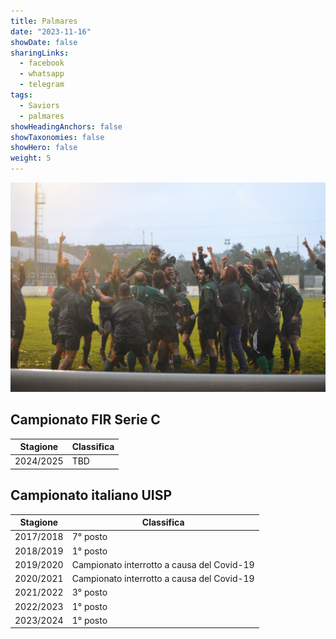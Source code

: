 ```yaml
---
title: Palmares
date: "2023-11-16"
showDate: false
sharingLinks:
  - facebook
  - whatsapp
  - telegram
tags:
  - Saviors
  - palmares
showHeadingAnchors: false
showTaxonomies: false
showHero: false
weight: 5
---
```


![](./featured.jpg)

## Campionato FIR Serie C

| Stagione  | Classifica |
| --------- | ---------- |
| 2024/2025 | TBD        |

## Campionato italiano UISP

| Stagione  | Classifica                                 |
| --------- | ------------------------------------------ |
| 2017/2018 | 7° posto                                   |
| 2018/2019 | 1° posto                                   |
| 2019/2020 | Campionato interrotto a causa del Covid-19 |
| 2020/2021 | Campionato interrotto a causa del Covid-19 |
| 2021/2022 | 3° posto                                   |
| 2022/2023 | 1° posto                                   |
| 2023/2024 | 1° posto                                   |

